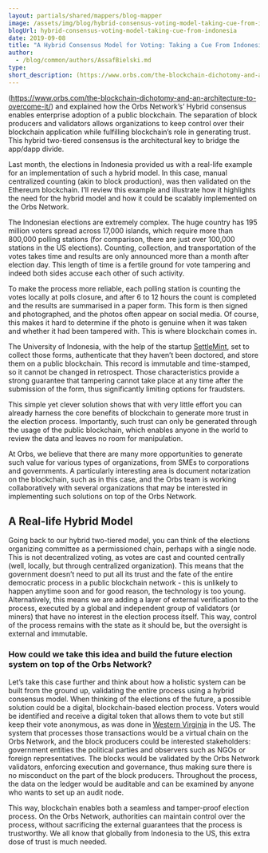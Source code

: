 ```yaml
---
layout: partials/shared/mappers/blog-mapper
image: /assets/img/blog/hybrid-consensus-voting-model-taking-cue-from-indonesia/bg.jpg
blogUrl: hybrid-consensus-voting-model-taking-cue-from-indonesia
date: 2019-09-08
title: "A Hybrid Consensus Model for Voting: Taking a Cue From Indonesia"
author:
  - /blog/common/authors/AssafBielski.md
type:
short_description: (https://www.orbs.com/the-blockchain-dichotomy-and-an-architecture-to-overcome-it/) and explained how the Orbs Network’s’ Hybrid consensus enables enterprise adoption of a public blockchain. The separation of block producers and validators allows organizations to keep control over their blockchain application while fulfilling blockchain’s role in generating trust. This hybrid two-tiered consensus is the architectural key to bridge the app/dapp divide.
---
```


(https://www.orbs.com/the-blockchain-dichotomy-and-an-architecture-to-overcome-it/) and explained how the Orbs Network’s’ Hybrid consensus enables enterprise adoption of a public blockchain. The separation of block producers and validators allows organizations to keep control over their blockchain application while fulfilling blockchain’s role in generating trust. This hybrid two-tiered consensus is the architectural key to bridge the app/dapp divide.

Last month, the elections in Indonesia provided us with a real-life example for an implementation of such a hybrid model. In this case, manual centralized counting (akin to block production), was then validated on the Ethereum blockchain. I’ll review this example and illustrate how it highlights the need for the hybrid model and how it could be scalably implemented on the Orbs Network.

The Indonesian elections are extremely complex. The huge country has 195 million voters spread across 17,000 islands, which require more than 800,000 polling stations (for comparison, there are just over 100,000 stations in the US elections). Counting, collection, and transportation of the votes takes time and results are only announced more than a month after election day. This length of time is a fertile ground for vote tampering and indeed both sides accuse each other of such activity.

To make the process more reliable, each polling station is counting the votes locally at polls closure, and after 6 to 12 hours the count is completed and the results are summarised in a paper form. This form is then signed and photographed, and the photos often appear on social media. Of course, this makes it hard to determine if the photo is genuine when it was taken and whether it had been tampered with. This is where blockchain comes in.

The University of Indonesia, with the help of the startup [SettleMint](https://settlemint.com/), set to collect those forms, authenticate that they haven’t been doctored, and store them on a public blockchain. This record is immutable and time-stamped, so it cannot be changed in retrospect. Those characteristics provide a strong guarantee that tampering cannot take place at any time after the submission of the form, thus significantly limiting options for fraudsters.

This simple yet clever solution shows that with very little effort you can already harness the core benefits of blockchain to generate more trust in the election process. Importantly, such trust can only be generated through the usage of the public blockchain, which enables anyone in the world to review the data and leaves no room for manipulation.

At Orbs, we believe that there are many more opportunities to generate such value for various types of organizations, from SMEs to corporations and governments. A particularly interesting area is document notarization on the blockchain, such as in this case, and the Orbs team is working collaboratively with several organizations that may be interested in implementing such solutions on top of the Orbs Network.

## A Real-life Hybrid Model

Going back to our hybrid two-tiered model, you can think of the elections organizing committee as a permissioned chain, perhaps with a single node. This is not decentralized voting, as votes are cast and counted centrally (well, locally, but through centralized organization). This means that the government doesn’t need to put all its trust and the fate of the entire democratic process in a public blockchain network - this is unlikely to happen anytime soon and for good reason, the technology is too young. Alternatively, this means we are adding a layer of external verification to the process, executed by a global and independent group of validators (or miners) that have no interest in the election process itself. This way, control of the process remains with the state as it should be, but the oversight is external and immutable.

### How could we take this idea and build the future election system on top of the Orbs Network?

Let’s take this case further and think about how a holistic system can be built from the ground up, validating the entire process using a hybrid consensus model. When thinking of the elections of the future, a possible solution could be a digital, blockchain-based election process. Voters would be identified and receive a digital token that allows them to vote but still keep their vote anonymous, as was done in [Western Virginia](https://cointelegraph.com/news/west-virginia-secretary-of-state-reports-successful-blockchain-voting-in-2018-midterm-elections) in the US. The system that processes those transactions would be a virtual chain on the Orbs Network, and the block producers could be interested stakeholders: government entities the political parties and observers such as NGOs or foreign representatives. The blocks would be validated by the Orbs Network validators, enforcing execution and governance, thus making sure there is no misconduct on the part of the block producers. Throughout the process, the data on the ledger would be auditable and can be examined by anyone who wants to set up an audit node.

This way, blockchain enables both a seamless and tamper-proof election process. On the Orbs Network, authorities can maintain control over the process, without sacrificing the external guarantees that the process is trustworthy. We all know that globally from Indonesia to the US, this extra dose of trust is much needed.
